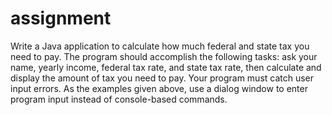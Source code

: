 # assignment

Write a Java application to calculate how much federal and state tax you need to pay. The program should accomplish the following tasks: ask your name, yearly income, federal tax rate, and state tax rate, then calculate and display the amount of tax you need to pay. Your program must catch user input errors. As the examples given above, use a dialog window to enter program input instead of console-based commands.
